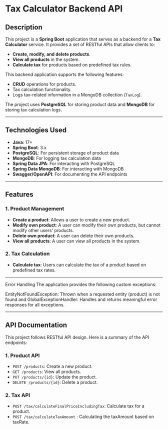 # Tax Calculator Backend API

## Description

This project is a **Spring Boot** application that serves as a backend for a **Tax Calculator** service. It provides a set of RESTful APIs that allow clients to:

- **Create, modify, and delete products**.
- **View all products** in the system.
- **Calculate tax** for products based on predefined tax rules.

This backend application supports the following features:

- **CRUD** operations for products.
- Tax calculation functionality.
- Logs tax-related information in a MongoDB collection (`TaxLog`).

The project uses **PostgreSQL** for storing product data and **MongoDB** for storing tax calculation logs.

---

## Technologies Used

- **Java**: 17+
- **Spring Boot**: 3.x
- **PostgreSQL**: For persistent storage of product data
- **MongoDB**: For logging tax calculation data
- **Spring Data JPA**: For interacting with PostgreSQL
- **Spring Data MongoDB**: For interacting with MongoDB
- **Swagger/OpenAPI**: For documenting the API endpoints

---

## Features

### 1. **Product Management**
   - **Create a product**: Allows a user to create a new product.
   - **Modify own product**: A user can modify their own products, but cannot modify other users' products.
   - **Delete own product**: A user can delete their own products.
   - **View all products**: A user can view all products in the system.

### 2. **Tax Calculation**
   - **Calculate tax**: Users can calculate the tax of a product based on predefined tax rates.

---

Error Handling
The application provides the following custom exceptions:

EntityNotFoundException: Thrown when a requested entity (product) is not found and 
GlobalExceptionHandler: Handles and returns meaningful error responses for all exceptions.

---
## API Documentation

This project follows RESTful API design. Here is a summary of the API endpoints:

### 1. **Product API**
   - `POST /products`: Create a new product.
   - `GET /products`: View all products.
   - `PUT /products/{id}`: Update the product.
   - `DELETE /products/{id}`: Delete a product.
   
### 2. **Tax API**
   - `POST /tax/calculateFinalPriceIncludingTax`: Calculate tax for a product.
   - `POST /tax/calculateTaxAmount` : Calculating the taxAmount based on taxRate.



